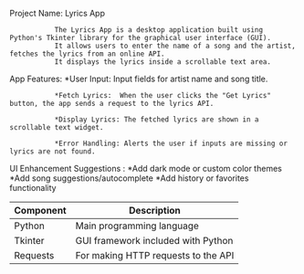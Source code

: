  Project Name: Lyrics App  

               The Lyrics App is a desktop application built using Python's Tkinter library for the graphical user interface (GUI).
               It allows users to enter the name of a song and the artist, fetches the lyrics from an online API.
               It displays the lyrics inside a scrollable text area.

App Features:  *User Input: Input fields for artist name and song title.

               *Fetch Lyrics:  When the user clicks the "Get Lyrics" button, the app sends a request to the lyrics API.

               *Display Lyrics: The fetched lyrics are shown in a scrollable text widget.

               *Error Handling: Alerts the user if inputs are missing or lyrics are not found.

UI Enhancement Suggestions :  *Add dark mode or custom color themes
                              *Add song suggestions/autocomplete
                              *Add history or favorites functionality

| Component      | Description                         |
| -------------- | ----------------------------------- |
| Python         | Main programming language           |
| Tkinter        | GUI framework included with Python  |
| Requests       | For making HTTP requests to the API |
